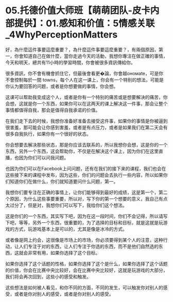 # 05.托德价值大师班【萌萌团队-皮卡内部提供】：01.感知和价值：5情感关联_4WhyPerceptionMatters

好，為什麼這件事要這麼重要？，為什麼這件事要這麼重要？，有兩個原因，第一，你會知道自己在做什麼，當你走過今天的活動，我想你專注在做正確的事情，今天和明天，總共有11小時的學習時間，你會被很多資訊傳給你。

很多資訊，你不會有機會抓住它，但最後會看更�論，你會越ономate，可是你不會控制每於一間 towns，每个人在这一课上，你会有一个特别的想法，可能是你认为要回答的问题，或者是你想要做的事情，你会想。

这课可以帮助我变成这个人，或者是你有一个特别的痛苦或是想要解决的痛苦，你会想，这就是你一个东西，如果你可以在这两天的课上解决这一件事，那会让整个事情都值得自我，那会是值得自我承诺的价值。

在我们走下去的时候，我想你准备好准备去接受这件事，如果你的事情是你被逼到很害羞，那可能会让你感到害羞，或者是有点压力，或者是如果我们在第二天会有很多自我执行，如果你有一个很好的状态。

你会想要去解决那些状态，那是你应该去联系的，所以我想你会想，这是你的一个东西，另外一个东西，这会帮助你，不仅是在解决这个课上，因为你们在这里直播，也因为你们可以问我问题。

也因为你们可以在Facebook上问问题，还有在我们的接下来的课程，我们也会在这些接下来的课程中发布，因为这些，你们的问题会去执行一些内容，所以如果你们知道你们在做什么，你们就知道要问什么问题，第一。

我想你们要专注在正确的事情上，让你们能够得到最好的成绩，这是第一个，第二个原因，为什么这些事要重要，所以对，写下你的第一个想要的意义，我自己有点太过分了，但是对，我想你们可以写下，我给你们这个想法。

这是你们的一个东西，其实写下吧，因为在这一段时间，你们不会记得，所以请写下吧，等等，另外一个东西，很重要的，为了选择的目标和目标，就是这就是玩游戏的方式，玩游戏基本上是可以的，尤其是像是冰冷的方式。

或者像是网上约会，这很像是市场上的市场，你必须要得到某个人的注意，这种行动，让人们专注于对的东西，让人们专注于你选的东西，而不是他们自然选的东西，这就会非常有用，如果你选择了这个目标。

如果你选择了这个话题的性格，如果你选择了这个是什么，如果你选择了这个话题的价值，你会在比赛中央比较好，会在比赛中央比较好，这就是玩游戏的大部分，我们将会再次回到，这些小的感受和触发。

这些想法是如何被人看见，和你不同的方面，不同的发生，可以触发你对别人的感受，或者是你对别人的感受，或者是你对别人的感受。